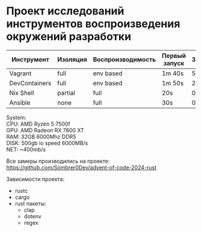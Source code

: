 # Проект исследований инструментов воспроизведения окружений разработки


| Инструмент    | Изоляция  |Воспроизводимость| Первый запуск | Запуск | Зависимости |
|---------------|-----------|-----------------|---------------|--------|-------------|
|   Vagrant     |   full    |  env based      |   1m 40s      |   5s   | VB          |
| DevContainers |   full    |  env based      |   1m 50s      |   2s   | Docker      |
| Nix Shell	    |  partial  |  full           |   20s	        |   0.5s | none        |
| Ansible	      |  none     |  full           |	  30s	        |   0s   | none        |


System:  
CPU: AMD Ryzen 5 7500f  
GPU: AMD Radeon RX 7800 XT  
RAM: 32GB 6000Mhz DDR5  
DISK: 500gb io speed 6000MB/s  
NET: ~400mb/s  

Все замеры производились на проекте:
https://github.com/Sombrer0Dev/advent-of-code-2024-rust

Зависимости проекта:
 - rustc
 - cargo
 - rust пакеты:
   - clap
   - dotenv
   - regex
